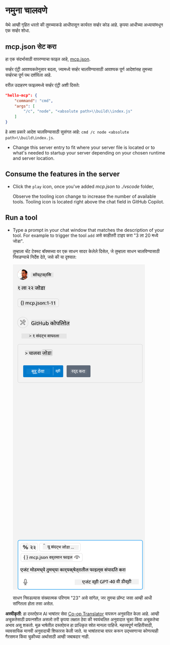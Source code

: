 <!--
CO_OP_TRANSLATOR_METADATA:
{
  "original_hash": "96e08a8c1049dab757deb64cce4ea1e8",
  "translation_date": "2025-05-17T11:19:41+00:00",
  "source_file": "03-GettingStarted/04-vscode/solution/README.md",
  "language_code": "mr"
}
-->
# नमुना चालवणे

येथे आम्ही गृहित धरतो की तुमच्याकडे आधीपासून कार्यरत सर्व्हर कोड आहे. कृपया आधीच्या अध्यायांमधून एक सर्व्हर शोधा.

## mcp.json सेट करा

हा एक संदर्भासाठी वापरण्याचा फाइल आहे, [mcp.json](../../../../../03-GettingStarted/04-vscode/solution/mcp.json).

सर्व्हर एंट्री आवश्यकतेनुसार बदला, ज्यामध्ये सर्व्हर चालविण्यासाठी आवश्यक पूर्ण आदेशांसह तुमच्या सर्व्हरचा पूर्ण पथ दर्शविला आहे.

वरील उदाहरण फाइलमध्ये सर्व्हर एंट्री अशी दिसते:

```json
"hello-mcp": {
    "command": "cmd",
    "args": [
        "/c", "node", "<absolute path>\\build\\index.js"
    ]
}
```

हे अशा प्रकारे आदेश चालविण्यासाठी सुसंगत आहे: `cmd /c node <absolute path>\\build\index.js`. 

- Change this server entry to fit where your server file is located or to what's needed to startup your server depending on your chosen runtime and server location.

## Consume the features in the server

- Click the `play` icon, once you've added *mcp.json* to *./vscode* folder, 

    Observe the tooling icon change to increase the number of available tools. Tooling icon is located right above the chat field in GitHub Copilot.

## Run a tool

- Type a prompt in your chat window that matches the description of your tool. For example to trigger the tool `add` असे काहीतरी टाइप करा "3 ला 20 मध्ये जोडा".

    तुम्हाला चॅट टेक्स्ट बॉक्सच्या वर एक साधन सादर केलेले दिसेल, जे तुम्हाला साधन चालविण्यासाठी निवडण्याचे निर्देश देते, जसे की या दृश्यात:

    ![VS Code हे दर्शवित आहे की त्याला एक साधन चालवायचे आहे](../../../../../translated_images/vscode-agent.7f56a5ce3cef334adfe737514a7e8ac9384fa4161dd4df14bd3ddc9cd1a154f4.mr.png)

    साधन निवडल्यास संख्यात्मक परिणाम "23" असे सांगेल, जर तुमचा प्रॉम्प्ट जसा आम्ही आधी सांगितला होता तसा असेल.

**अस्वीकृती**:
हा दस्तऐवज AI भाषांतर सेवा [Co-op Translator](https://github.com/Azure/co-op-translator) वापरून अनुवादित केला आहे. आम्ही अचूकतेसाठी प्रयत्नशील असलो तरी कृपया लक्षात ठेवा की स्वयंचलित अनुवादात चुका किंवा अचूकतेचा अभाव असू शकतो. मूळ भाषेतील दस्तऐवज हा प्राधिकृत स्रोत मानला पाहिजे. महत्त्वपूर्ण माहितीसाठी, व्यावसायिक मानवी अनुवादाची शिफारस केली जाते. या भाषांतराचा वापर करून उद्भवणाऱ्या कोणत्याही गैरसमज किंवा चुकीच्या अर्थासाठी आम्ही जबाबदार नाही.